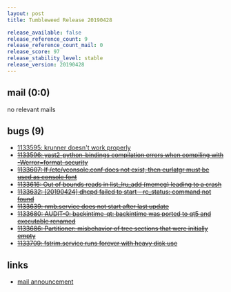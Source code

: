 ```yaml
---
layout: post
title: Tumbleweed Release 20190428

release_available: false
release_reference_count: 9
release_reference_count_mail: 0
release_score: 97
release_stability_level: stable
release_version: 20190428
---
```


## mail (0:0)

no relevant mails

## bugs (9)

<!--more-->

- [1133595: krunner doesn't work properly](https://bugzilla.opensuse.org/show_bug.cgi?id=1133595)
- ~~[1133596: yast2-python-bindings compilation errors when compiling with -Werror=format-security](https://bugzilla.opensuse.org/show_bug.cgi?id=1133596)~~
- ~~[1133607: If /etc/vconsole.conf does not exist, then eurlatgr must be used as console font](https://bugzilla.opensuse.org/show_bug.cgi?id=1133607)~~
- ~~[1133616: Out of bounds reads in list_lru_add (memcg) leading to a crash](https://bugzilla.opensuse.org/show_bug.cgi?id=1133616)~~
- ~~[1133632: \[20190424\] dhcpd failed to start - rc_status: command not found](https://bugzilla.opensuse.org/show_bug.cgi?id=1133632)~~
- ~~[1133639: nmb.service does not start after last update](https://bugzilla.opensuse.org/show_bug.cgi?id=1133639)~~
- ~~[1133680: AUDIT-0: backintime-qt: backintime was ported to qt5 and executable renamed](https://bugzilla.opensuse.org/show_bug.cgi?id=1133680)~~
- ~~[1133686: Partitioner: misbehavior of tree sections that were initially empty](https://bugzilla.opensuse.org/show_bug.cgi?id=1133686)~~
- ~~[1133709: fstrim.service runs forever with heavy disk use](https://bugzilla.opensuse.org/show_bug.cgi?id=1133709)~~



## links

- [mail announcement](https://lists.opensuse.org/opensuse-factory/2019-04/msg00435.html)
